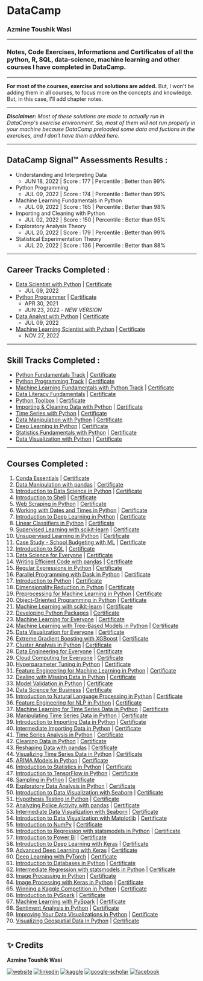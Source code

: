 # **DataCamp**
### **Azmine Toushik Wasi**

---

### Notes, Code Exercises, Informations and Certificates of all the python, R, SQL, data-science, machine learning and other courses I have completed in DataCamp.

---

**For most of the courses, exercise and solutions are added.** But, I won't be adding them in all courses, to focus more on the concepts and knowledge. But, in this case, I'll add chapter notes.

---

***Disclaimer:** Most of these solutions are made to actually run in DataCamp's exercise environment. So, most of them will not run properly in your machine because DataCamp preloaded some data and fuctions in the exercises, and I don't have them added here.*

---

## **DataCamp Signal™ Assessments Results :** 

- Understanding and Interpreting Data
  - JUN 18, 2022 | Score : 177 | Percentile : Better than 99%
- Python Programming
  - JUL 09, 2022 | Score : 174 | Percentile : Better than 99%
- Machine Learning Fundamentals in Python
  - JUL 09, 2022 | Score : 165 |  Percentile : Better than 98%
- Importing and Cleaning with Python
  - JUL 02, 2022 | Score : 150 |  Percentile : Better than 95%
- Exploratory Analysis Theory
  - JUL 20, 2022 | Score : 179 |  Percentile : Better than 99%
- Statistical Experimentation Theory
  - JUL 20, 2022 | Score : 136 |  Percentile : Better than 88%

---

## **Career Tracks Completed :**

- [Data Scientist with Python](https://github.com/azminewasi/DataCamp-Courses--Notes-Exercises-Projects/tree/main/Career%20Tracks%20Completed/Data%20Scientist%20with%20Python) | [Certificate](https://www.datacamp.com/statement-of-accomplishment/track/7cc385b02d4d4229b9b1c4e853f942999836205a)
  - JUL 09, 2022
- [Python Programmer](https://github.com/azminewasi/DataCamp-Courses--Notes-Exercises-Projects/tree/main/Career%20Tracks%20Completed/Python%20Programmer) | [Certificate](https://www.datacamp.com/statement-of-accomplishment/track/53516897e8494fac5726b5a95e772ac9dca2f0cc)
  - APR 30, 2021
  - JUN 23, 2022 - *NEW VERSION*
- [Data Analyst with Python](https://github.com/azminewasi/DataCamp-Courses--Notes-Exercises-Projects/tree/main/Career%20Tracks%20Completed/Python%20Programmer) | [Certificate](https://www.datacamp.com/statement-of-accomplishment/track/0ee7bbc1ee9c8c59f7e7349ee68cf501e76d17f7)
  - JUL 09, 2022
- [Machine Learning Scientist with Python](https://github.com/azminewasi/DataCamp-Courses--Notes-Exercises-Projects/tree/main/Career%20Tracks%20Completed/Machine%20Learning%20Scientist%20with%20Python) | [Certificate](https://www.datacamp.com/statement-of-accomplishment/track/18589b81edb60a4e3e6f144a6ed7443e6695fce3)
  - NOV 27, 2022

---
## **Skill Tracks Completed :**

- [Python Fundamentals Track](https://github.com/azminewasi/DataCamp-Courses--Notes-Exercises-Projects/tree/main/Skill%20Tracks%20%20Completed/Python%20Fundamentals) | [Certificate](https://www.datacamp.com/statement-of-accomplishment/track/97ed5b101facac09cf9981661c750941c3f8c335)
- [Python Programming Track](https://github.com/azminewasi/DataCamp-Courses--Notes-Exercises-Projects/tree/main/Skill%20Tracks%20%20Completed/Python%20Programming) | [Certificate](https://www.datacamp.com/statement-of-accomplishment/track/7e028f33e21ebda316e56a9128c0976c772da6c7)
- [Machine Learning Fundamentals with Python Track](https://github.com/azminewasi/DataCamp-Courses--Notes-Exercises-Projects/tree/main/Skill%20Tracks%20%20Completed/Machine%20Learning%20Scientist%20with%20Python) | [Certificate](https://www.datacamp.com/statement-of-accomplishment/track/5b7ae1bb6614f496b96a6f238cbd3fb46d6b9ccc)
- [Data Literacy Fundamentals](https://github.com/azminewasi/DataCamp-Courses--Notes-Exercises-Projects/tree/main/Skill%20Tracks%20%20Completed/Data%20Literacy%20Fundamentals) | [Certificate](https://www.datacamp.com/statement-of-accomplishment/track/2b705f666a8aab86b728cb9ac83a9e77c7e89a51)
- [Python Toolbox](https://github.com/azminewasi/DataCamp-Courses--Notes-Exercises-Projects/tree/main/Skill%20Tracks%20%20Completed/Python%20Toolbox) | [Certificate](https://www.datacamp.com/statement-of-accomplishment/track/d6d717306f276fd1718eb40a60e786b541c591ab)
- [Importing & Cleaning Data with Python](https://github.com/azminewasi/DataCamp-Courses--Notes-Exercises-Projects/tree/main/Skill%20Tracks%20%20Completed/Importing%20%26%20Cleaning%20Data%20with%20Python) | [Certificate](https://www.datacamp.com/statement-of-accomplishment/track/78e15544abc38caa0bd1fccfe945605985df2a22)
- [Time Series with Python](https://github.com/azminewasi/DataCamp-Courses--Notes-Exercises-Projects/tree/main/Skill%20Tracks%20%20Completed/Time%20Series%20Analysis%20with%20Python) | [Certificate](https://www.datacamp.com/statement-of-accomplishment/track/ec25cb851f98102f064f29c1cce20a5e1588a3d2)
- [Data Manipulation with Python](https://github.com/azminewasi/DataCamp-Courses--Notes-Exercises-Projects/tree/main/Skill%20Tracks%20%20Completed/Data%20Manipulation%20with%20Python) | [Certificate](https://www.datacamp.com/statement-of-accomplishment/track/9b76b86801bd30bae4aaa633da29cf84f80b1b1a)
- [Deep Learning in Python](https://github.com/azminewasi/DataCamp-Courses--Notes-Exercises-Projects/tree/main/Skill%20Tracks%20%20Completed/Deep%20Learning%20in%20Python) | [Certificate](https://www.datacamp.com/statement-of-accomplishment/track/c48350d074344bcacf6a3691e909249416abc339)
- [Statistics Fundamentals with Python](https://github.com/azminewasi/DataCamp-Courses--Notes-Exercises-Projects/tree/main/Skill%20Tracks%20%20Completed/Statistics%20Fundamentals%20with%20Python) | [Certificate](https://www.datacamp.com/statement-of-accomplishment/track/8c57727369694a4ca261780a5ef96d46096b08cd)
- [Data Visualization with Python](#) | [Certificate](https://www.datacamp.com/statement-of-accomplishment/track/ba80259054fadf29f05bf613ede4b39d1f9cb9f1)

  
---
## **Courses Completed :**

1. [Conda Essentials](https://github.com/azminewasi/DataCamp-Courses--Notes-Exercises-Projects/tree/main/01%20Conda%20Essentials) | [Certificate](https://www.datacamp.com/statement-of-accomplishment/course/3e892cc08f2285de0c25c5d206d8e7ab09ac8a3c)
2. [Data Manipulation with pandas](https://github.com/azminewasi/DataCamp-Courses--Notes-Exercises-Projects/tree/main/02%20Data%20Manipulation%20with%20pandas) | [Certificate](https://www.datacamp.com/statement-of-accomplishment/course/9e6c773097a8fb3332cbabac3e3331ded615717d)
3. [Introduction to Data Science in Python](https://github.com/azminewasi/DataCamp-Courses--Notes-Exercises-Projects/tree/main/03%20Introduction%20to%20Data%20Science%20in%20Python) | [Certificate](https://www.datacamp.com/statement-of-accomplishment/course/b71cf0f85700d83e968d015aca683eabc1c7f413)
4. [Introduction to Shell](https://github.com/azminewasi/DataCamp-Courses--Notes-Exercises-Projects/tree/main/04%20Introduction%20to%20Shell) | [Certificate](https://www.datacamp.com/statement-of-accomplishment/course/79d18736c0afe35ffb0261ea95f9061236845b54)
5. [Web Scraping in Python](https://github.com/azminewasi/DataCamp-Courses--Notes-Exercises-Projects/tree/main/05%20Web%20Scraping%20in%20Python) | [Certificate](https://www.datacamp.com/statement-of-accomplishment/course/cbaf2b9852dcff40cf16cc2e610dd9b53807dacf)
6. [Working with Dates and Times in Python](https://github.com/azminewasi/DataCamp-Courses--Notes-Exercises-Projects/tree/main/06%20Working%20with%20Dates%20and%20Times%20in%20Python) | [Certificate](https://www.datacamp.com/statement-of-accomplishment/course/74869031d80bf8c2ff6f61dd5c4bf430d8dae9b1)
7. [Introduction to Deep Learning in Python](https://github.com/azminewasi/DataCamp-Courses--Notes-Exercises-Projects/tree/main/07%20Introduction%20to%20Deep%20Learning%20in%20Python) | [Certificate](https://www.datacamp.com/statement-of-accomplishment/course/c4b8be709c1b2e25c228bbd8fb09219ae4b569f7)
8. [Linear Classifiers in Python](https://github.com/azminewasi/DataCamp-Courses--Notes-Exercises-Projects/tree/main/08%20Linear%20Classifiers%20in%20Python) | [Certificate](https://www.datacamp.com/statement-of-accomplishment/course/8d181320d971b691eb5884459044039031dc2519)
9. [Supervised Learning with scikit-learn](https://github.com/azminewasi/DataCamp-Courses--Notes-Exercises-Projects/tree/main/08%20Linear%20Classifiers%20in%20Python) | [Certificate](https://www.datacamp.com/statement-of-accomplishment/course/9cd88b5d028a31d766e0d69f9cd8a1d25b214d62)
10. [Unsupervised Learning in Python](https://github.com/azminewasi/DataCamp-Courses--Notes-Exercises-Projects/tree/main/10%20Unsupervised%20Learning%20in%20Python) | [Certificate](https://www.datacamp.com/statement-of-accomplishment/course/7b77700cf2c7fca758ca275e8f8dd3cb494d02c0)
11. [Case Study - School Budgeting with ML](https://github.com/azminewasi/DataCamp-Courses--Notes-Exercises-Projects/tree/main/11%20Case%20Study%20-%20School%20Budgeting%20with%20ML) | [Certificate](https://www.datacamp.com/statement-of-accomplishment/course/905282c9911106ffb20c5bd4dbe25abf35231e9c)
12. [Introduction to SQL](https://github.com/azminewasi/DataCamp-Courses--Notes-Exercises-Projects/tree/main/12%20Introduction%20to%20SQL) | [Certificate](https://www.datacamp.com/statement-of-accomplishment/course/5c3c7a0f26c7bfaded1a475b023c65a3e994d706)
13. [Data Science for Everyone](https://github.com/azminewasi/DataCamp-Courses--Notes-Exercises-Projects/tree/main/13%20Data%20Science%20for%20Everyone) | [Certificate](https://www.datacamp.com/statement-of-accomplishment/course/e10d6bd7021772c3e7d68438f82db0ff2acd25c5)
14. [Writing Efficient Code with pandas](https://github.com/azminewasi/DataCamp-Courses--Notes-Exercises-Projects/tree/main/14%20Writing%20Efficient%20Code%20with%20pandas) | [Certificate](https://www.datacamp.com/statement-of-accomplishment/course/94b53695f17da3e11a87d629d7ddc06e701ea5f1)
15. [Regular Expressions in Python](https://github.com/azminewasi/DataCamp-Courses--Notes-Exercises-Projects/tree/main/15%20Regular%20Expressions%20in%20Python) | [Certificate](https://www.datacamp.com/statement-of-accomplishment/course/90fca77f0ae409c45a0526f3a3bf873545b4d6e2)
16. [Parallel Programming with Dask in Python](https://github.com/azminewasi/DataCamp-Courses--Notes-Exercises-Projects/tree/main/16%20Parallel%20Programming%20with%20Dask%20in%20Python) | [Certificate](https://www.datacamp.com/statement-of-accomplishment/course/941064fd8afef749905a92f1c52b2c86a48ad32e)
17. [Introduction to Python](https://github.com/azminewasi/DataCamp-Courses--Notes-Exercises-Projects/tree/main/17%20Introduction%20to%20Python) | [Certificate](https://www.datacamp.com/statement-of-accomplishment/course/25bbcc98a6236c0f90d92f4f655687e10008751b)
18. [Dimensionality Reduction in Python](https://github.com/azminewasi/DataCamp-Courses--Notes-Exercises-Projects/tree/main/18%20Dimensionality%20Reduction%20in%20Python) | [Certificate](https://www.datacamp.com/statement-of-accomplishment/course/7729378907bed8a4b4ffec4b058c5b3ea5d526e5)
19. [Preprocessing for Machine Learning in Python](https://github.com/azminewasi/DataCamp-Courses--Notes-Exercises-Projects/tree/main/19%20Preprocessing%20for%20Machine%20Learning%20in%20Python) | [Certificate](https://www.datacamp.com/statement-of-accomplishment/course/c53dbfa244066eb22e44c9c431f7be957dd264c2)
20. [Object-Oriented Programming in Python](https://github.com/azminewasi/DataCamp-Courses--Notes-Exercises-Projects/tree/main/20%20Object-Oriented%20Programming%20in%20Python) | [Certificate](https://www.datacamp.com/statement-of-accomplishment/course/f14c05518f03587519a6f6147192b8982c5533bc)
21. [Machine Learning with scikit-learn](https://www.datacamp.com/statement-of-accomplishment/course/41ebfaab61348da03cce1c18ed79c1e4b86c48db) | [Certificate]()
22. [Developing Python Packages](https://www.datacamp.com/statement-of-accomplishment/course/0affb9673ea44b81fd977bb97af66dea6cd1d42e) | [Certificate]()
23. [Machine Learning for Everyone](https://www.datacamp.com/statement-of-accomplishment/course/d9538220f8c5a33d89d3f04b79c538538f7f5ed9) | [Certificate]()
24. [Machine Learning with Tree-Based Models in Python](https://www.datacamp.com/statement-of-accomplishment/course/98695efb2210962b67abb1d17caea317c6b31a42) | [Certificate]()
25. [Data Visualization for Everyone](https://www.datacamp.com/statement-of-accomplishment/course/955286f584b149168261d44a17a73004cee8c309) | [Certificate]()
26. [Extreme Gradient Boosting with XGBoost](https://www.datacamp.com/statement-of-accomplishment/course/e768f6175b7b0008c1ff16bf599d84577b2ef66c) | [Certificate]()
27. [Cluster Analysis in Python](https://www.datacamp.com/statement-of-accomplishment/course/0137f944f68d33ad96f11b81a2217a504ab62c17) | [Certificate]()
28. [Data Engineering for Everyone](https://www.datacamp.com/statement-of-accomplishment/course/fee934fd44c69f71abbecb420848244829d57e8e) | [Certificate]()
29. [Cloud Computing for Everyone](https://www.datacamp.com/statement-of-accomplishment/course/7e0bf68cbfa629ce2fcdabd5f4179bd5ce925b21) | [Certificate]()
30. [Hyperparameter Tuning in Python](https://www.datacamp.com/statement-of-accomplishment/course/bd04de3859f411c6ee10e1adaeafd8756dbe90bc) | [Certificate]()
31. [Feature Engineering for Machine Learning in Python](https://www.datacamp.com/statement-of-accomplishment/course/ca5988b07369cbb4becd462013fa761a0a18a8c2) | [Certificate]()
32. [Dealing with Missing Data in Python](https://www.datacamp.com/statement-of-accomplishment/course/a980bc88d9636042fbb598b901a3073b6c60c787) | [Certificate]()
33. [Model Validation in Python](https://www.datacamp.com/statement-of-accomplishment/course/4554c4207624b58004a786ef4897fde1f5183060) | [Certificate]()
34. [Data Science for Business](https://www.datacamp.com/statement-of-accomplishment/course/9d47f7ba5beb353751039d2ba35ffa6eee0c459a) | [Certificate]()
35. [Introduction to Natural Language Processing in Python](https://www.datacamp.com/statement-of-accomplishment/course/1e206c05ee521ba7c65d8a76e07804a21154c92e) | [Certificate]()
36. [Feature Engineering for NLP in Python](https://www.datacamp.com/statement-of-accomplishment/course/bb19176ab693aae8ccf81c5d0004c3792914319f) | [Certificate]()
37. [Machine Learning for Time Series Data in Python](https://www.datacamp.com/statement-of-accomplishment/course/5c70b8c0da88a833a4f1d01f947e04668791a6d7) | [Certificate]()
38. [Manipulating Time Series Data in Python](https://www.datacamp.com/statement-of-accomplishment/course/d6296f12786efe91fdd9d7b49df999e46b4fd238) | [Certificate]()
39. [Introduction to Importing Data in Python](https://www.datacamp.com/statement-of-accomplishment/course/dd977907f5e9c2c3c1795e1f4df49dd90deb4440) | [Certificate]()
40. [Intermediate Importing Data in Python](https://www.datacamp.com/statement-of-accomplishment/course/e7b1d7bd84b64ab8ecf5bda55d2de749d26e2558) | [Certificate]()
41. [Time Series Analysis in Python](https://www.datacamp.com/statement-of-accomplishment/course/4e9b50f84404a86ef838a6ecba20f106894a22d7) | [Certificate]()
42. [Cleaning Data in Python](https://www.datacamp.com/statement-of-accomplishment/course/0e90b3c042ff91737677bbfa2c2978212d5fc954) | [Certificate]()
43. [Reshaping Data with pandas](https://www.datacamp.com/statement-of-accomplishment/course/3ef459bfaf8e1931408d73a98ab034e97e18c373) | [Certificate]()
44. [Visualizing Time Series Data in Python](https://www.datacamp.com/statement-of-accomplishment/course/de35020d6adb8fd65f926af296e27daebf31f5bb) | [Certificate]()
45. [ARIMA Models in Python](https://www.datacamp.com/statement-of-accomplishment/course/6cdf1055720ae4c840c3a54f1fc51a38fa974346) | [Certificate]()
46. [Introduction to Statistics in Python](https://www.datacamp.com/statement-of-accomplishment/course/2daf680e828b438e4a7af281d0be3ed0e01ef057) | [Certificate]()
47. [Introduction to TensorFlow in Python](https://www.datacamp.com/statement-of-accomplishment/course/3d55d011ee71480f17967cd243dbb09d6be35aad) | [Certificate]()
48. [Sampling in Python](https://www.datacamp.com/statement-of-accomplishment/course/50b23c32d8fd7a49cfd21970c30729e1dc1c075d) | [Certificate]()
49. [Exploratory Data Analysis in Python](https://www.datacamp.com/statement-of-accomplishment/course/c503219d7b93157b8723305abb5b71afd8674ff5) | [Certificate]()
50. [Introduction to Data Visualization with Seaborn](https://www.datacamp.com/statement-of-accomplishment/course/d48548c20f74b687347eb28058d39b36c9b526c8) | [Certificate]()
51. [Hypothesis Testing in Python](https://www.datacamp.com/statement-of-accomplishment/course/028e4918e94d70ec464eb3ebe1455dfbd7a3a2e6) | [Certificate]()
52. [Analyzing Police Activity with pandas](https://www.datacamp.com/statement-of-accomplishment/course/4a963b3ca2bc566c0691e756a36dd623b136e6f4) | [Certificate]()
53. [Intermediate Data Visualization with Seaborn](https://www.datacamp.com/statement-of-accomplishment/course/d61e97126cf42b1a08ec3e6975f49dad686189bc) | [Certificate]()
54. [Introduction to Data Visualization with Matplotlib](https://www.datacamp.com/statement-of-accomplishment/course/251457bc2bcd789954de9711bddfb34e3c05e73d) | [Certificate]()
55. [Introduction to NumPy](https://www.datacamp.com/statement-of-accomplishment/course/450c1a7067b6e72b8d205a77f99df8b05c315c53) | [Certificate]()
56. [Introduction to Regression with statsmodels in Python](https://www.datacamp.com/statement-of-accomplishment/course/373e8f68a98ad92ff2d074b404119568fae36513) | [Certificate]()
57. [Introduction to Power BI](https://www.datacamp.com/statement-of-accomplishment/course/99ba60bb91c9beda0a548b39dd11c754707d10a6?raw=1) | [Certificate]()
58. [Introduction to Deep Learning with Keras](https://www.datacamp.com/statement-of-accomplishment/course/b5ef095e00e8e59dbacf5f398b3a4e6db5f66ac1) | [Certificate]()
59. [Advanced Deep Learning with Keras](https://www.datacamp.com/statement-of-accomplishment/course/d10c7c97517409cc36aafd5ef5389ec5fb53e5ce) | [Certificate]()
60. [Deep Learning with PyTorch](https://www.datacamp.com/statement-of-accomplishment/course/d12608e22b5d7980aa9659bf8680808b6f8b531c) | [Certificate]()
61. [Introduction to Databases in Python](https://www.datacamp.com/statement-of-accomplishment/course/c89036012f769bbc7b33b67c369ad0520ea21f0e) | [Certificate]()
62. [Intermediate Regression with statsmodels in Python](https://www.datacamp.com/statement-of-accomplishment/course/9446b763dd4531383ad1f8e43b59b86f8dc68f38) | [Certificate]()
63. [Image Processing in Python](https://www.datacamp.com/statement-of-accomplishment/course/31ccda03720b5e6f31890480890730f273634dd0) | [Certificate]()
64. [Image Processing with Keras in Python](https://www.datacamp.com/statement-of-accomplishment/course/487a4830d2bbeb6dbc9f0d6c48150cc35d1f8c09) | [Certificate]()
65. [Winning a Kaggle Competition in Python](https://www.datacamp.com/statement-of-accomplishment/course/996b323819ef8f753a4be4f8c47cbe375576952f) | [Certificate]()
66. [Introduction to PySpark](https://www.datacamp.com/statement-of-accomplishment/course/fa85e4845bc5a8222e4dd460302aa32f8294df8c) | [Certificate]()
67. [Machine Learning with PySpark](https://www.datacamp.com/statement-of-accomplishment/course/d878605dc2c534f11caa8d2e0fee04653a07ea4c) | [Certificate]()
68. [Sentiment Analysis in Python](#) | [Certificate](#)
69. [Improving Your Data Visualizations in Python](#) | [Certificate](https://www.datacamp.com/statement-of-accomplishment/course/e204282efbb42dc5591d22dfa7e3d3d7aae8a567)
70. [Visualizing Geospatial Data in Python](#) | [Certificate](https://www.datacamp.com/statement-of-accomplishment/course/f8963563e310b66955ec3caadcfd2def0cb1ecb5)


---
## ✨ **Credits**
**Azmine Toushik Wasi**

 [![website](https://img.shields.io/badge/-Website-blue?style=flat-square)](https://azminewasi.github.io) 
 [![linkedin](https://img.shields.io/badge/LinkedIn-%2320beff?style=flat-square&logo=linkedin&color=red)](https://www.linkedin.com/in/azmine-toushik-wasi/) 
 [![kaggle](https://img.shields.io/badge/Kaggle-%2320beff?style=flat-square&logo=kaggle&color=gold)](https://www.kaggle.com/azminetoushikwasi) 
 [![google-scholar](https://img.shields.io/badge/Google%20Scholar-%2320beff?style=flat-square&logo=google-scholar&color=grey)](https://scholar.google.com/citations?user=X3gRvogAAAAJ&hl=en) 
 [![facebook](https://img.shields.io/badge/Facebook-%2320beff?style=flat-square&logo=facebook&color=lightblue)](https://www.facebook.com/cholche.gari.zatrabari/)
